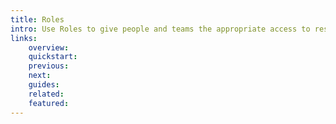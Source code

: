 ```yaml
---
title: Roles
intro: Use Roles to give people and teams the appropriate access to resources, features and tasks they need permissions to collaborate in project environments.
links:
    overview:
    quickstart:
    previous:
    next:
    guides:
    related:
    featured:
---
```

